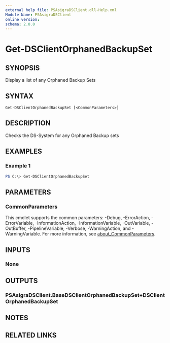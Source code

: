 ```yaml
---
external help file: PSAsigraDSClient.dll-Help.xml
Module Name: PSAsigraDSClient
online version:
schema: 2.0.0
---
```


# Get-DSClientOrphanedBackupSet

## SYNOPSIS
Display a list of any Orphaned Backup Sets

## SYNTAX

```
Get-DSClientOrphanedBackupSet [<CommonParameters>]
```

## DESCRIPTION
Checks the DS-System for any Orphaned Backup sets

## EXAMPLES

### Example 1
```powershell
PS C:\> Get-DSClientOrphanedBackupSet
```

## PARAMETERS

### CommonParameters
This cmdlet supports the common parameters: -Debug, -ErrorAction, -ErrorVariable, -InformationAction, -InformationVariable, -OutVariable, -OutBuffer, -PipelineVariable, -Verbose, -WarningAction, and -WarningVariable. For more information, see [about_CommonParameters](http://go.microsoft.com/fwlink/?LinkID=113216).

## INPUTS

### None

## OUTPUTS

### PSAsigraDSClient.BaseDSClientOrphanedBackupSet+DSClientOrphanedBackupSet

## NOTES

## RELATED LINKS
